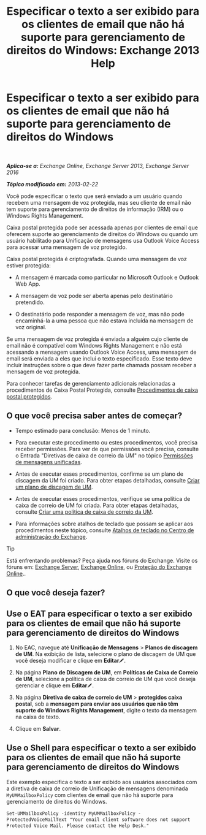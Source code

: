 ﻿---
title: 'Especificar o texto a ser exibido para os clientes de email que não há suporte para gerenciamento de direitos do Windows: Exchange 2013 Help'
TOCTitle: Especificar o texto a ser exibido para os clientes de email que não há suporte para gerenciamento de direitos do Windows
ms:assetid: a9b2238a-b534-469c-a0c3-2768bc3d005b
ms:mtpsurl: https://technet.microsoft.com/pt-br/library/Ee423552(v=EXCHG.150)
ms:contentKeyID: 52058481
ms.date: 05/22/2018
mtps_version: v=EXCHG.150
ms.translationtype: MT
---

# Especificar o texto a ser exibido para os clientes de email que não há suporte para gerenciamento de direitos do Windows

 

_**Aplica-se a:** Exchange Online, Exchange Server 2013, Exchange Server 2016_

_**Tópico modificado em:** 2013-02-22_

Você pode especificar o texto que será enviado a um usuário quando recebem uma mensagem de voz protegida, mas seu cliente de email não tem suporte para gerenciamento de direitos de informação (IRM) ou o Windows Rights Management.

Caixa postal protegida pode ser acessada apenas por clientes de email que oferecem suporte ao gerenciamento de direitos do Windows ou quando um usuário habilitado para Unificação de mensagens usa Outlook Voice Access para acessar uma mensagem de voz protegido.

Caixa postal protegida é criptografada. Quando uma mensagem de voz estiver protegida:

  - A mensagem é marcada como particular no Microsoft Outlook e Outlook Web App.

  - A mensagem de voz pode ser aberta apenas pelo destinatário pretendido.

  - O destinatário pode responder a mensagem de voz, mas não pode encaminhá-la a uma pessoa que não estava incluída na mensagem de voz original.

Se uma mensagem de voz protegida é enviada a alguém cujo cliente de email não é compatível com Windows Rights Management e não está acessando a mensagem usando Outlook Voice Access, uma mensagem de email será enviada a eles que inclui o texto especificado. Esse texto deve incluir instruções sobre o que deve fazer parte chamada possam receber a mensagem de voz protegida.

Para conhecer tarefas de gerenciamento adicionais relacionadas a procedimentos de Caixa Postal Protegida, consulte [Procedimentos de caixa postal protegidos](protected-voice-mail-procedures-exchange-2013-help.md).

## O que você precisa saber antes de começar?

  - Tempo estimado para conclusão: Menos de 1 minuto.

  - Para executar este procedimento ou estes procedimentos, você precisa receber permissões. Para ver de que permissões você precisa, consulte o Entrada "Diretivas de caixa de correio da UM" no tópico [Permissões de mensagens unificadas](unified-messaging-permissions-exchange-2013-help.md).

  - Antes de executar esses procedimentos, confirme se um plano de discagem da UM foi criado. Para obter etapas detalhadas, consulte [Criar um plano de discagem de UM](create-a-um-dial-plan-exchange-2013-help.md).

  - Antes de executar esses procedimentos, verifique se uma política de caixa de correio de UM foi criada. Para obter etapas detalhadas, consulte [Criar uma política de caixa de correio da UM](create-a-um-mailbox-policy-exchange-2013-help.md).

  - Para informações sobre atalhos de teclado que possam se aplicar aos procedimentos neste tópico, consulte [Atalhos de teclado no Centro de administração do Exchange](keyboard-shortcuts-in-the-exchange-admin-center-exchange-online-protection-help.md).


> [!TIP]
> Está enfrentando problemas? Peça ajuda nos fóruns do Exchange. Visite os fóruns em: <A href="https://go.microsoft.com/fwlink/p/?linkid=60612">Exchange Server</A>, <A href="https://go.microsoft.com/fwlink/p/?linkid=267542">Exchange Online</A>, ou <A href="https://go.microsoft.com/fwlink/p/?linkid=285351">Proteção do Exchange Online</A>..



## O que você deseja fazer?

## Use o EAT para especificar o texto a ser exibido para os clientes de email que não há suporte para gerenciamento de direitos do Windows

1.  No EAC, navegue até **Unificação de Mensagens** \> **Planos de discagem de UM**. Na exibição de lista, selecione o plano de discagem de UM que você deseja modificar e clique em **Editar**![Ícone de edição](images/JJ218640.6f53ccb2-1f13-4c02-bea0-30690e6ea71d(EXCHG.150).gif "Ícone de edição").

2.  Na página **Plano de Discagem de UM**, em **Políticas de Caixa de Correio de UM**, selecione a política de caixa de correio de UM que você deseja gerenciar e clique em **Editar**![Ícone de edição](images/JJ218640.6f53ccb2-1f13-4c02-bea0-30690e6ea71d(EXCHG.150).gif "Ícone de edição").

3.  Na página **Diretiva de caixa de correio de UM** \> **protegidos caixa postal**, sob a **mensagem para enviar aos usuários que não têm suporte do Windows Rights Management**, digite o texto da mensagem na caixa de texto.

4.  Clique em **Salvar**.

## Use o Shell para especificar o texto a ser exibido para os clientes de email que não há suporte para gerenciamento de direitos do Windows

Este exemplo especifica o texto a ser exibido aos usuários associados com a diretiva de caixa de correio de Unificação de mensagens denominada `MyUMMailboxPolicy` com clientes de email que não há suporte para gerenciamento de direitos do Windows.

    Set-UMMailboxPolicy -identity MyUMMailboxPolicy -ProtectedVoiceMailText "Your email client software does not support Protected Voice Mail. Please contact the Help Desk."

